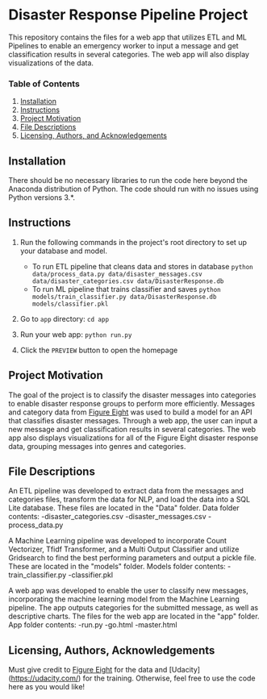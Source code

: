 # Disaster Response Pipeline Project
This repository contains the files for a web app that utilizes ETL and ML Pipelines to enable an emergency worker to input a message and get classification results in several categories. The web app will also display visualizations of the data.

### Table of Contents

1. [Installation](#installation)
2. [Instructions](#instructions)
3. [Project Motivation](#motivation)
4. [File Descriptions](#files)
5. [Licensing, Authors, and Acknowledgements](#licensing)

## Installation <a name="installation"></a>

There should be no necessary libraries to run the code here beyond the Anaconda distribution of Python.  The code should run with no issues using Python versions 3.*.

## Instructions <a name="instructions"></a>

1. Run the following commands in the project's root directory to set up your database and model.

    - To run ETL pipeline that cleans data and stores in database
        `python data/process_data.py data/disaster_messages.csv data/disaster_categories.csv data/DisasterResponse.db`
    - To run ML pipeline that trains classifier and saves
        `python models/train_classifier.py data/DisasterResponse.db models/classifier.pkl`

2. Go to `app` directory: `cd app`

3. Run your web app: `python run.py`

4. Click the `PREVIEW` button to open the homepage


## Project Motivation<a name="motivation"></a>
The goal of the project is to classify the disaster messages into categories to enable disaster response groups to perform more efficiently. Messages and category data from [Figure Eight](https://appen.com/) was used to build a model for an API that classifies disaster messages. Through a web app, the user can input a new message and get classification results in several categories. The web app also displays visualizations for all of the Figure Eight disaster response data, grouping messages into genres and categories.

## File Descriptions <a name="files"></a>

An ETL pipeline was developed to extract data from the messages and categories files, transform the data for NLP, and load the data into a SQL Lite database. These files are located in the "Data" folder. 
    Data folder contents:
        -disaster_categories.csv
        -disaster_messages.csv
        -process_data.py

A Machine Learning pipeline was developed to incorporate Count Vectorizer, Tfidf Transformer, and a Multi Output Classifier and utilize Gridsearch to find the best performing parameters and output a pickle file. These are located in the "models" folder.
    Models folder contents:
        -train_classifier.py
        -classifier.pkl
        
A web app was developed to enable the user to classify new messages, incorporating the machine learning model from the Machine Learning pipeline. The app outputs categories for the submitted message, as well as descriptive charts. The files for the web app are located in the "app" folder.
    App folder contents:
        -run.py
        -go.html
        -master.html

## Licensing, Authors, Acknowledgements<a name="licensing"></a>

Must give credit to [Figure Eight](https://appen.com/) for the data and [Udacity] (https://udacity.com/) for the training. Otherwise, feel free to use the code here as you would like! 
